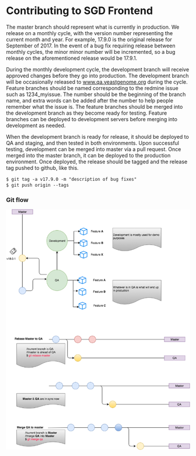 # Contributing to SGD Frontend

The master branch should represent what is currently in production. We release on a monthly cycle, with the version number representing the current month and year. For example, 17.9.0 is the original release for September of 2017. In the event of a bug fix requiring release between monthly cycles, the minor minor number will be incremented, so a bug release on the aforementioned release would be 17.9.1.

During the monthly development cycle, the development branch will receive approved changes before they go into production. The development branch will be occasionally released to www.qa.yeastgenome.org during the cycle. Feature branches should be named corresponding to the redmine issue such as 1234_myissue. The number should be the beginning of the branch name, and extra words can be added after the number to help people remember what the issue is. The feature branches should be merged into the development branch as they become ready for testing. Feature branches can be deployed to development servers before merging into development as needed.

When the development branch is ready for release, it should be deployed to QA and staging, and then tested in both environments. Upon successful testing, development can be merged into master via a pull request. Once merged into the master branch, it can be deployed to the production environment. Once deployed, the release should be tagged and the release tag pushed to github, like this.

    $ git tag -a v17.9.0 -m "description of bug fixes"
    $ git push origin --tags
### Git flow
![Alt](https://github.com/yeastgenome/SGDBackendDocker/blob/qa/docs/SGD-Git-flow-example.png)
